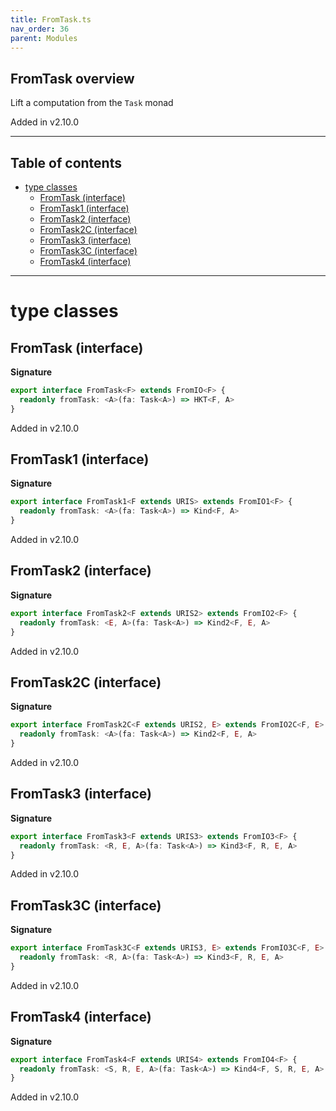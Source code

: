 ```yaml
---
title: FromTask.ts
nav_order: 36
parent: Modules
---
```


## FromTask overview

Lift a computation from the `Task` monad

Added in v2.10.0

---

<h2 class="text-delta">Table of contents</h2>

- [type classes](#type-classes)
  - [FromTask (interface)](#fromtask-interface)
  - [FromTask1 (interface)](#fromtask1-interface)
  - [FromTask2 (interface)](#fromtask2-interface)
  - [FromTask2C (interface)](#fromtask2c-interface)
  - [FromTask3 (interface)](#fromtask3-interface)
  - [FromTask3C (interface)](#fromtask3c-interface)
  - [FromTask4 (interface)](#fromtask4-interface)

---

# type classes

## FromTask (interface)

**Signature**

```ts
export interface FromTask<F> extends FromIO<F> {
  readonly fromTask: <A>(fa: Task<A>) => HKT<F, A>
}
```

Added in v2.10.0

## FromTask1 (interface)

**Signature**

```ts
export interface FromTask1<F extends URIS> extends FromIO1<F> {
  readonly fromTask: <A>(fa: Task<A>) => Kind<F, A>
}
```

Added in v2.10.0

## FromTask2 (interface)

**Signature**

```ts
export interface FromTask2<F extends URIS2> extends FromIO2<F> {
  readonly fromTask: <E, A>(fa: Task<A>) => Kind2<F, E, A>
}
```

Added in v2.10.0

## FromTask2C (interface)

**Signature**

```ts
export interface FromTask2C<F extends URIS2, E> extends FromIO2C<F, E> {
  readonly fromTask: <A>(fa: Task<A>) => Kind2<F, E, A>
}
```

Added in v2.10.0

## FromTask3 (interface)

**Signature**

```ts
export interface FromTask3<F extends URIS3> extends FromIO3<F> {
  readonly fromTask: <R, E, A>(fa: Task<A>) => Kind3<F, R, E, A>
}
```

Added in v2.10.0

## FromTask3C (interface)

**Signature**

```ts
export interface FromTask3C<F extends URIS3, E> extends FromIO3C<F, E> {
  readonly fromTask: <R, A>(fa: Task<A>) => Kind3<F, R, E, A>
}
```

Added in v2.10.0

## FromTask4 (interface)

**Signature**

```ts
export interface FromTask4<F extends URIS4> extends FromIO4<F> {
  readonly fromTask: <S, R, E, A>(fa: Task<A>) => Kind4<F, S, R, E, A>
}
```

Added in v2.10.0
